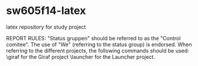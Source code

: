 sw605f14-latex
==============

latex repository for study project

REPORT RULES:
"Status gruppen" should be referred to as the "Control comitee".
The use of "We" (referring to the status group) is endorsed.
When referring to the different projects, the following commands should be used:
\giraf for the Giraf project
\launcher for the Launcher project.